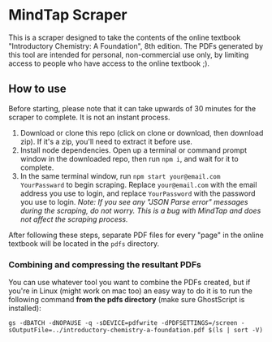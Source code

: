 # MindTap Scraper
This is a scraper designed to take the contents of the online textbook "Introductory Chemistry: A Foundation", 8th edition. The PDFs generated by this tool are intended for personal, non-commercial use only, by limiting access to people who have access to the online textbook ;).
## How to use
Before starting, please note that it can take upwards of 30 minutes for the scraper to complete. It is not an instant process.
1. Download or clone this repo (click on clone or download, then download zip). If it's a zip, you'll need to extract it before use.
2. Install node dependencies. Open up a terminal or command prompt window in the downloaded repo, then run `npm i`, and wait for it to complete.
3. In the same terminal window, run `npm start your@email.com YourPassward` to begin scraping. Replace `your@email.com` with the email address you use to login, and replace `YourPassword` with the password you use to login. *Note: If you see any "JSON Parse error" messages during the scraping, do not worry. This is a bug with MindTap and does not affect the scraping process.*

After following these steps, separate PDF files for every "page" in the online textbook will be located in the `pdfs` directory.
### Combining and compressing the resultant PDFs
You can use whatever tool you want to combine the PDFs created, but if you're in Linux (might work on mac too) an easy way to do it is to run the following command **from the pdfs directory** (make sure GhostScript is installed):

`gs -dBATCH -dNOPAUSE -q -sDEVICE=pdfwrite -dPDFSETTINGS=/screen -sOutputFile=../introductory-chemistry-a-foundation.pdf $(ls | sort -V)`
